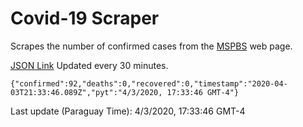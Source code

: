 # Covid-19 Scraper

Scrapes the number of confirmed cases from the [MSPBS](https://www.mspbs.gov.py/covid-19.php) web page.

[JSON Link](https://jmayalag.github.io/covid19-scrape/cases.json)
Updated every 30 minutes.
```
{"confirmed":92,"deaths":0,"recovered":0,"timestamp":"2020-04-03T21:33:46.089Z","pyt":"4/3/2020, 17:33:46 GMT-4"}
```
Last update (Paraguay Time): 4/3/2020, 17:33:46 GMT-4